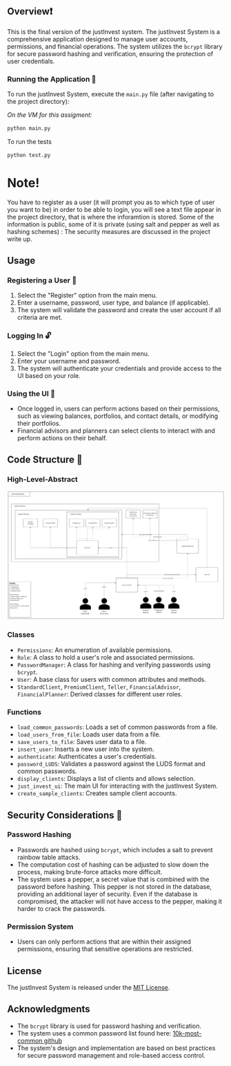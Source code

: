 ## Overview❗
This is the final version of the justInvest system. The justInvest System is a comprehensive application designed to manage user accounts, permissions, and financial operations. The system utilizes the `bcrypt` library for secure password hashing and verification, ensuring the protection of user credentials.

### Running the Application 🏃
To run the justInvest System, execute the `main.py` file (after navigating to the project directory):

_On the VM for this assigment:_

```bash
python main.py
```
To run the tests 
```bash
python test.py
```

# Note!
You have to register as a user (it will prompt you as to which type of user you want to be) in order to be able to login, you will see a text file appear in the project directory, that is where the inforamtion is stored. Some of the information is public, some of it is private (using salt and pepper as well as hashing schemes) : The security measures are discussed in the project write up.

## Usage
### Registering a User 🔑
1. Select the "Register" option from the main menu.
2. Enter a username, password, user type, and balance (if applicable).
3. The system will validate the password and create the user account if all criteria are met.

### Logging In 🔓
1. Select the "Login" option from the main menu.
2. Enter your username and password.
3. The system will authenticate your credentials and provide access to the UI based on your role.

### Using the UI 📱
- Once logged in, users can perform actions based on their permissions, such as viewing balances, portfolios, and contact details, or modifying their portfolios.
- Financial advisors and planners can select clients to interact with and perform actions on their behalf.

## Code Structure 🔧
### High-Level-Abstract
![Access Control Diagram](SYSC-4810[ACD].png)

### Classes
- `Permissions`: An enumeration of available permissions.
- `Role`: A class to hold a user's role and associated permissions.
- `PasswordManager`: A class for hashing and verifying passwords using `bcrypt`.
- `User`: A base class for users with common attributes and methods.
- `StandardClient`, `PremiumClient`, `Teller`, `FinancialAdvisor`, `FinancialPlanner`: Derived classes for different user roles.

### Functions
- `load_common_passwords`: Loads a set of common passwords from a file.
- `load_users_from_file`: Loads user data from a file.
- `save_users_to_file`: Saves user data to a file.
- `insert_user`: Inserts a new user into the system.
- `authenticate`: Authenticates a user's credentials.
- `password_LUDS`: Validates a password against the LUDS format and common passwords.
- `display_clients`: Displays a list of clients and allows selection.
- `just_invest_ui`: The main UI for interacting with the justInvest System.
- `create_sample_clients`: Creates sample client accounts.

## Security Considerations 🔐

### Password Hashing
- Passwords are hashed using `bcrypt`, which includes a salt to prevent rainbow table attacks.
- The computation cost of hashing can be adjusted to slow down the process, making brute-force attacks more difficult.
- The system uses a pepper, a secret value that is combined with the password before hashing. This pepper is not stored in the database, providing an additional layer of security. Even if the database is compromised, the attacker will not have access to the pepper, making it harder to crack the passwords.

### Permission System
- Users can only perform actions that are within their assigned permissions, ensuring that sensitive operations are restricted.

## License
The justInvest System is released under the [MIT License](https://opensource.org/licenses/MIT).

## Acknowledgments
- The `bcrypt` library is used for password hashing and verification.
- The system uses a common password list found here: [10k-most-common github](https://github.com/danielmiessler/SecLists/blob/master/Passwords/Common-Credentials/10k-most-common.txt)
- The system's design and implementation are based on best practices for secure password management and role-based access control.